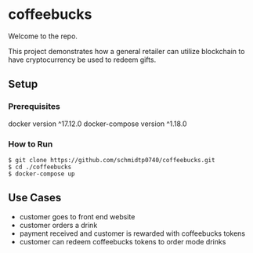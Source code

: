 # coffeebucks

Welcome to the repo.

This project demonstrates how a general retailer  can utilize blockchain to have cryptocurrency be used to redeem gifts.


## Setup

### Prerequisites

docker version ^17.12.0
docker-compose version ^1.18.0

### How to Run

```
$ git clone https://github.com/schmidtp0740/coffeebucks.git
$ cd ./coffeebucks
$ docker-compose up
```

## Use Cases

- customer goes to front end website
- customer orders a drink
- payment received and customer is rewarded with coffeebucks tokens
- customer can redeem coffeebucks tokens to order mode drinks
